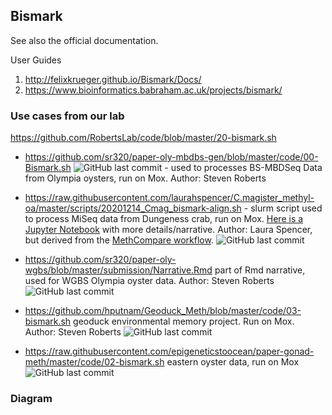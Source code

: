 
## Bismark

See also the official documentation.

User Guides

1) <http://felixkrueger.github.io/Bismark/Docs/>       
2) <https://www.bioinformatics.babraham.ac.uk/projects/bismark/>


### Use cases from our lab

https://github.com/RobertsLab/code/blob/master/20-bismark.sh

- <https://github.com/sr320/paper-oly-mbdbs-gen/blob/master/code/00-Bismark.sh> ![GitHub last commit](https://img.shields.io/github/last-commit/sr320/paper-oly-mbdbs-gen) -  used to processes BS-MBDSeq Data from Olympia oysters, run on Mox. Author: Steven Roberts 

- https://raw.githubusercontent.com/laurahspencer/C.magister_methyl-oa/master/scripts/20201214_Cmag_bismark-align.sh - slurm script used to process MiSeq data from Dungeness crab, run on Mox. [Here is a Jupyter Notebook](https://github.com/laurahspencer/C.magister_methyl-oa/blob/master/notebooks/MBD-01%20Processing%20QC%20MiSeq%20data.ipynb) with more details/narrative. Author: Laura Spencer, but derived from the [MethCompare workflow](https://github.com/hputnam/Meth_Compare). ![GitHub last commit](https://img.shields.io/github/last-commit/laurahspencer/C.magister_methyl-oa)

- https://github.com/sr320/paper-oly-wgbs/blob/master/submission/Narrative.Rmd part of Rmd narrative, used for WGBS Olympia oyster data. Author: Steven Roberts ![GitHub last commit](https://img.shields.io/github/last-commit/sr320/paper-oly-wgbs)

- https://github.com/hputnam/Geoduck_Meth/blob/master/code/03-bismark.sh geoduck environmental memory project. Run on Mox. Author: Steven Roberts ![GitHub last commit](https://img.shields.io/github/last-commit/hputnam/Geoduck_Meth)

- https://raw.githubusercontent.com/epigeneticstoocean/paper-gonad-meth/master/code/02-bismark.sh eastern oyster data, run on Mox ![GitHub last commit](https://img.shields.io/github/last-commit/epigeneticstoocean/paper-gonad-meth)



### Diagram 

